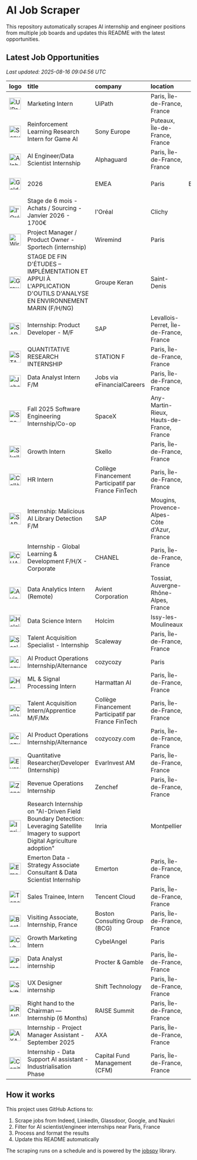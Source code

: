 # AI Job Scraper

This repository automatically scrapes AI internship and engineer positions from multiple job boards and updates this README with the latest opportunities.

## Latest Job Opportunities

*Last updated: 2025-08-16 09:04:56 UTC*

| logo                                                                                                                                                                           | title                                                                                                                             | company                                             | location                                    |   job_type | apply                                                                                                               |   age (d) |
|:-------------------------------------------------------------------------------------------------------------------------------------------------------------------------------|:----------------------------------------------------------------------------------------------------------------------------------|:----------------------------------------------------|:--------------------------------------------|-----------:|:--------------------------------------------------------------------------------------------------------------------|----------:|
| <img src="https://logo.clearbit.com/uipath.com" width="32" height="32" alt="UiPath logo">                                                                                      | Marketing Intern                                                                                                                  | UiPath                                              | Paris, Île-de-France, France                |        nan | [![Apply](https://img.shields.io/badge/Apply-brightgreen)](https://www.linkedin.com/jobs/view/4269630833)           |         0 |
| <img src="https://logo.clearbit.com/sonyeurope.com" width="32" height="32" alt="Sony Europe logo">                                                                             | Reinforcement Learning Research Intern for Game AI                                                                                | Sony Europe                                         | Puteaux, Île-de-France, France              |        nan | [![Apply](https://img.shields.io/badge/Apply-brightgreen)](https://www.linkedin.com/jobs/view/4286924679)           |         0 |
| <img src="https://logo.clearbit.com/alphaguard.com" width="32" height="32" alt="Alphaguard logo">                                                                              | AI Engineer/Data Scientist Internship                                                                                             | Alphaguard                                          | Paris, Île-de-France, France                |        nan | [![Apply](https://img.shields.io/badge/Apply-brightgreen)](https://www.linkedin.com/jobs/view/4286648093)           |         1 |
| <img src="https://logo.clearbit.com/goldmansachs.com" width="32" height="32" alt="Goldman Sachs logo">                                                                         | 2026 | EMEA | Paris | Engineering | Seasonal/Off Cycle Internship                                                                 | Goldman Sachs                                       | Paris                                       |        nan | [![Apply](https://img.shields.io/badge/Apply-brightgreen)](https://www.glassdoor.fr/job-listing/j?jl=1009844441920) |         1 |
| <img src="https://logo.clearbit.com/loréal.com" width="32" height="32" alt="l'Oréal logo">                                                                                     | Stage de 6 mois - Achats / Sourcing - Janvier 2026 - 1700€                                                                        | l'Oréal                                             | Clichy                                      |        nan | [![Apply](https://img.shields.io/badge/Apply-brightgreen)](https://www.glassdoor.fr/job-listing/j?jl=1009843841795) |         1 |
| <img src="https://logo.clearbit.com/wiremind.com" width="32" height="32" alt="Wiremind logo">                                                                                  | Project Manager / Product Owner - Sportech (internship)                                                                           | Wiremind                                            | Paris                                       |        nan | [![Apply](https://img.shields.io/badge/Apply-brightgreen)](https://www.glassdoor.fr/job-listing/j?jl=1009842557447) |         3 |
| <img src="https://logo.clearbit.com/groupekeran.com" width="32" height="32" alt="Groupe Keran logo">                                                                           | STAGE DE FIN D'ÉTUDES – IMPLÉMENTATION ET APPUI À L'APPLICATION D'OUTILS D'ANALYSE EN ENVIRONNEMENT MARIN (F/H/NG)                | Groupe Keran                                        | Saint-Denis                                 |        nan | [![Apply](https://img.shields.io/badge/Apply-brightgreen)](https://www.glassdoor.fr/job-listing/j?jl=1009841203496) |         4 |
| <img src="https://logo.clearbit.com/sap.com" width="32" height="32" alt="SAP logo">                                                                                            | Internship: Product Developer - M/F                                                                                               | SAP                                                 | Levallois-Perret, Île-de-France, France     |        nan | [![Apply](https://img.shields.io/badge/Apply-brightgreen)](https://www.linkedin.com/jobs/view/4283928456)           |         4 |
| <img src="https://logo.clearbit.com/stationf.com" width="32" height="32" alt="STATION F logo">                                                                                 | QUANTITATIVE RESEARCH INTERNSHIP                                                                                                  | STATION F                                           | Paris, Île-de-France, France                |        nan | [![Apply](https://img.shields.io/badge/Apply-brightgreen)](https://www.linkedin.com/jobs/view/4282085462)           |         6 |
| <img src="https://logo.clearbit.com/jobsviaefinancialcareers.com" width="32" height="32" alt="Jobs via eFinancialCareers logo">                                                | Data Analyst Intern F/M                                                                                                           | Jobs via eFinancialCareers                          | Paris, Île-de-France, France                |        nan | [![Apply](https://img.shields.io/badge/Apply-brightgreen)](https://www.linkedin.com/jobs/view/4282946970)           |         6 |
| <img src="https://logo.clearbit.com/spacex.com" width="32" height="32" alt="SpaceX logo">                                                                                      | Fall 2025 Software Engineering Internship/Co-op                                                                                   | SpaceX                                              | Any-Martin-Rieux, Hauts-de-France, France   |        nan | [![Apply](https://img.shields.io/badge/Apply-brightgreen)](https://www.linkedin.com/jobs/view/4182396378)           |         6 |
| <img src="https://logo.clearbit.com/skello.com" width="32" height="32" alt="Skello logo">                                                                                      | Growth Intern                                                                                                                     | Skello                                              | Paris, Île-de-France, France                |        nan | [![Apply](https://img.shields.io/badge/Apply-brightgreen)](https://www.linkedin.com/jobs/view/4229005235)           |         6 |
| <img src="https://logo.clearbit.com/collègefinancementparticipatifparfrancefintech.com" width="32" height="32" alt="Collège Financement Participatif par France FinTech logo"> | HR Intern                                                                                                                         | Collège Financement Participatif par France FinTech | Paris, Île-de-France, France                |        nan | [![Apply](https://img.shields.io/badge/Apply-brightgreen)](https://www.linkedin.com/jobs/view/4282316920)           |         8 |
| <img src="https://logo.clearbit.com/sap.com" width="32" height="32" alt="SAP logo">                                                                                            | Internship: Malicious AI Library Detection F/M                                                                                    | SAP                                                 | Mougins, Provence-Alpes-Côte d'Azur, France |        nan | [![Apply](https://img.shields.io/badge/Apply-brightgreen)](https://www.linkedin.com/jobs/view/4256529954)           |         8 |
| <img src="https://logo.clearbit.com/chanel.com" width="32" height="32" alt="CHANEL logo">                                                                                      | Internship - Global Learning & Development F/H/X - Corporate                                                                      | CHANEL                                              | Paris, Île-de-France, France                |        nan | [![Apply](https://img.shields.io/badge/Apply-brightgreen)](https://www.linkedin.com/jobs/view/3904542442)           |         8 |
| <img src="https://logo.clearbit.com/avient.com" width="32" height="32" alt="Avient Corporation logo">                                                                          | Data Analytics Intern (Remote)                                                                                                    | Avient Corporation                                  | Tossiat, Auvergne-Rhône-Alpes, France       |        nan | [![Apply](https://img.shields.io/badge/Apply-brightgreen)](https://www.linkedin.com/jobs/view/4027800272)           |         8 |
| <img src="https://logo.clearbit.com/holcim.com" width="32" height="32" alt="Holcim logo">                                                                                      | Data Science Intern                                                                                                               | Holcim                                              | Issy-les-Moulineaux                         |        nan | [![Apply](https://img.shields.io/badge/Apply-brightgreen)](https://www.glassdoor.fr/job-listing/j?jl=1009836403218) |         9 |
| <img src="https://logo.clearbit.com/scaleway.com" width="32" height="32" alt="Scaleway logo">                                                                                  | Talent Acquisition Specialist - Internship                                                                                        | Scaleway                                            | Paris, Île-de-France, France                |        nan | [![Apply](https://img.shields.io/badge/Apply-brightgreen)](https://www.linkedin.com/jobs/view/4265998422)           |         9 |
| <img src="https://logo.clearbit.com/cozycozy.com" width="32" height="32" alt="cozycozy logo">                                                                                  | AI Product Operations Internship/Alternance                                                                                       | cozycozy                                            | Paris                                       |        nan | [![Apply](https://img.shields.io/badge/Apply-brightgreen)](https://www.glassdoor.fr/job-listing/j?jl=1009833805301) |        11 |
| <img src="https://logo.clearbit.com/harmattanai.com" width="32" height="32" alt="Harmattan AI logo">                                                                           | ML & Signal Processing Intern                                                                                                     | Harmattan AI                                        | Paris, Île-de-France, France                |        nan | [![Apply](https://img.shields.io/badge/Apply-brightgreen)](https://www.linkedin.com/jobs/view/4194464797)           |        11 |
| <img src="https://logo.clearbit.com/collègefinancementparticipatifparfrancefintech.com" width="32" height="32" alt="Collège Financement Participatif par France FinTech logo"> | Talent Acquisition Intern/Apprentice M/F/Mx                                                                                       | Collège Financement Participatif par France FinTech | Paris, Île-de-France, France                |        nan | [![Apply](https://img.shields.io/badge/Apply-brightgreen)](https://www.linkedin.com/jobs/view/4280143082)           |        11 |
| <img src="https://logo.clearbit.com/cozycozycom.com" width="32" height="32" alt="cozycozy.com logo">                                                                           | AI Product Operations Internship/Alternance                                                                                       | cozycozy.com                                        | Paris, Île-de-France, France                |        nan | [![Apply](https://img.shields.io/badge/Apply-brightgreen)](https://www.linkedin.com/jobs/view/4279630281)           |        12 |
| <img src="https://logo.clearbit.com/evarinvestam.com" width="32" height="32" alt="EvarInvest AM logo">                                                                         | Quantitative Researcher/Developer (Internship)                                                                                    | EvarInvest AM                                       | Paris, Île-de-France, France                |        nan | [![Apply](https://img.shields.io/badge/Apply-brightgreen)](https://www.linkedin.com/jobs/view/4279593584)           |        12 |
| <img src="https://logo.clearbit.com/zenchef.com" width="32" height="32" alt="Zenchef logo">                                                                                    | Revenue Operations Internship                                                                                                     | Zenchef                                             | Paris, Île-de-France, France                |        nan | [![Apply](https://img.shields.io/badge/Apply-brightgreen)](https://www.linkedin.com/jobs/view/4279583803)           |        12 |
| <img src="https://logo.clearbit.com/inria.com" width="32" height="32" alt="Inria logo">                                                                                        | Research Internship on "AI-Driven Field Boundary Detection: Leveraging Satellite Imagery to support Digital Agriculture adoption" | Inria                                               | Montpellier                                 |        nan | [![Apply](https://img.shields.io/badge/Apply-brightgreen)](https://www.glassdoor.fr/job-listing/j?jl=1009829167989) |        15 |
| <img src="https://logo.clearbit.com/emerton.com" width="32" height="32" alt="Emerton logo">                                                                                    | Emerton Data - Strategy Associate Consultant & Data Scientist Internship                                                          | Emerton                                             | Paris, Île-de-France, France                |        nan | [![Apply](https://img.shields.io/badge/Apply-brightgreen)](https://www.linkedin.com/jobs/view/4273348162)           |        17 |
| <img src="https://logo.clearbit.com/tencentcloud.com" width="32" height="32" alt="Tencent Cloud logo">                                                                         | Sales Trainee, Intern                                                                                                             | Tencent Cloud                                       | Paris, Île-de-France, France                |        nan | [![Apply](https://img.shields.io/badge/Apply-brightgreen)](https://www.linkedin.com/jobs/view/4274300948)           |        17 |
| <img src="https://logo.clearbit.com/bostonconsultingbcg.com" width="32" height="32" alt="Boston Consulting Group (BCG) logo">                                                  | Visiting Associate, Internship, France                                                                                            | Boston Consulting Group (BCG)                       | Paris, Île-de-France, France                |        nan | [![Apply](https://img.shields.io/badge/Apply-brightgreen)](https://www.linkedin.com/jobs/view/4074897264)           |        20 |
| <img src="https://logo.clearbit.com/cybelangel.com" width="32" height="32" alt="CybelAngel logo">                                                                              | Growth Marketing Intern                                                                                                           | CybelAngel                                          | Paris                                       |        nan | [![Apply](https://img.shields.io/badge/Apply-brightgreen)](https://www.glassdoor.fr/job-listing/j?jl=1009821149888) |        23 |
| <img src="https://logo.clearbit.com/proctergamble.com" width="32" height="32" alt="Procter & Gamble logo">                                                                     | Data Analyst internship                                                                                                           | Procter & Gamble                                    | Paris, Île-de-France, France                |        nan | [![Apply](https://img.shields.io/badge/Apply-brightgreen)](https://www.linkedin.com/jobs/view/4271497654)           |        25 |
| <img src="https://logo.clearbit.com/shifttechnology.com" width="32" height="32" alt="Shift Technology logo">                                                                   | UX Designer internship                                                                                                            | Shift Technology                                    | Paris, Île-de-France, France                |        nan | [![Apply](https://img.shields.io/badge/Apply-brightgreen)](https://www.linkedin.com/jobs/view/4267819165)           |        26 |
| <img src="https://logo.clearbit.com/raisesummit.com" width="32" height="32" alt="RAISE Summit logo">                                                                           | Right hand to the Chairman — Internship (6 Months)                                                                                | RAISE Summit                                        | Paris, Île-de-France, France                |        nan | [![Apply](https://img.shields.io/badge/Apply-brightgreen)](https://www.linkedin.com/jobs/view/4268351055)           |        26 |
| <img src="https://logo.clearbit.com/axa.com" width="32" height="32" alt="AXA logo">                                                                                            | Internship - Project Manager Assistant - September 2025                                                                           | AXA                                                 | Paris, Île-de-France, France                |        nan | [![Apply](https://img.shields.io/badge/Apply-brightgreen)](https://www.linkedin.com/jobs/view/4252577989)           |        26 |
| <img src="https://logo.clearbit.com/capitalfundmanagementcfm.com" width="32" height="32" alt="Capital Fund Management (CFM) logo">                                             | Internship - Data Support AI assistant - Industrialisation Phase                                                                  | Capital Fund Management (CFM)                       | Paris, Île-de-France, France                |        nan | [![Apply](https://img.shields.io/badge/Apply-brightgreen)](https://www.linkedin.com/jobs/view/4268283111)           |        30 |

## How it works

This project uses GitHub Actions to:
1. Scrape jobs from Indeed, LinkedIn, Glassdoor, Google, and Naukri
2. Filter for AI scientist/engineer internships near Paris, France  
3. Process and format the results
4. Update this README automatically

The scraping runs on a schedule and is powered by the [jobspy](https://github.com/Bunsly/JobSpy) library.
